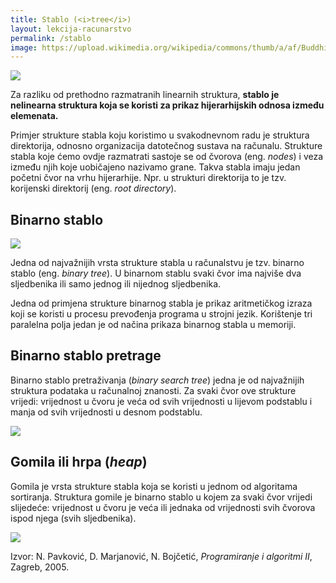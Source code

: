 ```yaml
---
title: Stablo (<i>tree</i>)
layout: lekcija-racunarstvo
permalink: /stablo
image: https://upload.wikimedia.org/wikipedia/commons/thumb/a/af/Buddhisme.jpg/503px-Buddhisme.jpg
---
```


![]({{page.image}})

Za razliku od prethodno razmatranih linearnih struktura, **stablo je nelinearna struktura koja se koristi za prikaz hijerarhijskih odnosa između elemenata.**

Primjer strukture stabla koju koristimo u svakodnevnom radu je struktura direktorija, odnosno organizacija datotečnog sustava na računalu. Strukture stabla koje ćemo ovdje razmatrati sastoje se od čvorova (eng. *nodes*) i veza između njih koje uobičajeno nazivamo grane. Takva stabla imaju jedan početni čvor na vrhu hijerarhije. Npr. u strukturi direktorija to je tzv. korijenski direktorij (eng. *root directory*).

## Binarno stablo

![](https://www.tutorialspoint.com/data_structures_algorithms/images/binary_tree.jpg)

Jedna od najvažnijih vrsta strukture stabla u računalstvu je tzv. binarno stablo (eng. *binary tree*). U binarnom stablu svaki čvor ima najviše dva sljedbenika ili samo jednog ili nijednog sljedbenika.

Jedna od primjena strukture binarnog stabla je prikaz aritmetičkog izraza koji se koristi u procesu prevođenja programa u strojni jezik. Korištenje tri paralelna polja jedan je od načina prikaza binarnog stabla u memoriji.

## Binarno stablo pretrage

Binarno stablo pretraživanja (*binary search tree*) jedna je od najvažnijih struktura podataka u računalnoj znanosti. Za svaki čvor ove strukture vrijedi: vrijednost u čvoru je veća od svih vrijednosti u lijevom podstablu i manja od svih vrijednosti u desnom podstablu.

![](https://upload.wikimedia.org/wikipedia/commons/thumb/d/da/Binary_search_tree.svg/400px-Binary_search_tree.svg.png)

## Gomila ili hrpa (*heap*)

Gomila je vrsta strukture stabla koja se koristi u jednom od algoritama sortiranja. Struktura gomile je binarno stablo u kojem za svaki čvor vrijedi slijedeće: vrijednost u čvoru je veća ili jednaka od vrijednosti svih čvorova ispod njega (svih sljedbenika).

![](https://upload.wikimedia.org/wikipedia/commons/thumb/3/38/Max-Heap.svg/500px-Max-Heap.svg.png)


Izvor: N. Pavković, D. Marjanović, N. Bojčetić, *Programiranje i algoritmi II*, Zagreb, 2005.
